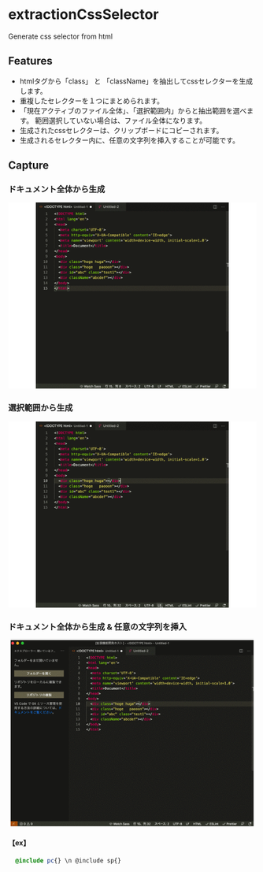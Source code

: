 # extractionCssSelector

Generate css selector from html

## Features

* htmlタグから「class」 と 「className」を抽出してcssセレクターを生成します。
* 重複したセレクターを１つにまとめられます。
* 「現在アクティブのファイル全体」、「選択範囲内」からと抽出範囲を選べます。
  範囲選択していない場合は、ファイル全体になります。
* 生成されたcssセレクターは、クリップボードにコピーされます。
* 生成されるセレクター内に、任意の文字列を挿入することが可能です。

## Capture

### ドキュメント全体から生成

![capture 01](images/capture/capture_1.gif)

### 選択範囲から生成

![capture 02](images/capture/capture_2.gif)

### ドキュメント全体から生成 & 任意の文字列を挿入

![capture 03](images/capture/capture_3.gif)

#### 【ex】

```scss
  @include pc{} \n @include sp{}
```
